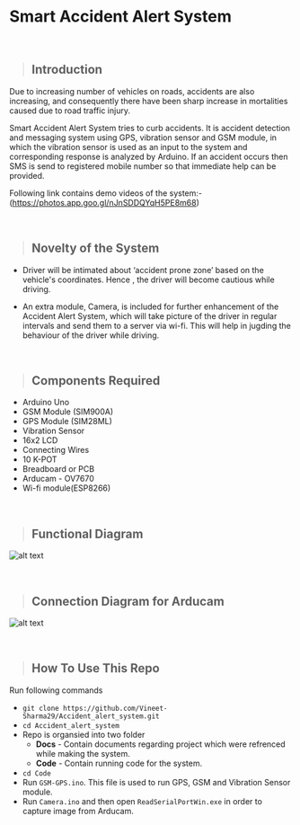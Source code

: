# Smart Accident Alert System
&nbsp;
> ## Introduction

Due to increasing number of vehicles on roads, accidents are also increasing, and consequently there have been sharp increase in mortalities caused due to road traffic injury.

Smart Accident Alert System tries to curb accidents. It is accident detection and messaging system using GPS, vibration sensor and GSM module, in which the vibration sensor is used as an input to the system and corresponding response is analyzed by Arduino. If an accident occurs then SMS is send to registered mobile number so that immediate help can be provided.

Following link contains demo videos of the system:-
(https://photos.app.goo.gl/nJnSDDQYqH5PE8m68)

&nbsp;
> ## Novelty of the System

* Driver will be intimated about ‘accident prone zone’ based on the vehicle's coordinates. Hence , the driver will become cautious while driving. 

* An extra module, Camera, is included for further enhancement of the Accident Alert System, which will take picture of the driver in regular intervals and send them to a server via wi-fi. This will help in jugding the behaviour of the driver while driving.

&nbsp;
> ## Components Required

* Arduino Uno
* GSM Module (SIM900A)
* GPS Module (SIM28ML)
* Vibration Sensor
* 16x2 LCD
* Connecting Wires
* 10 K-POT
* Breadboard or PCB
* Arducam - OV7670
* Wi-fi module(ESP8266)


&nbsp;
> ## Functional Diagram

![alt text](https://github.com/Vineet-Sharma29/Accident_alert_system/blob/master/Docs/Functional-Diagram.PNG?style=centerme)


&nbsp;
> ## Connection Diagram for Arducam

![alt text](https://github.com/Vineet-Sharma29/Accident_alert_system/blob/master/Docs/Connection-Diagram.png?style=centerme)


&nbsp;
> ## How To Use This Repo

Run following commands

* `git clone https://github.com/Vineet-Sharma29/Accident_alert_system.git`
* `cd Accident_alert_system`
* Repo is organsied into two folder
  * __Docs__ - Contain documents regarding project which were refrenced while making the system.
  * __Code__ - Contain running code for the system.
* `cd Code`
* Run `GSM-GPS.ino`. This file is used to run GPS, GSM and Vibration Sensor module.
* Run `Camera.ino` and then open `ReadSerialPortWin.exe` in order to capture image from Arducam.


